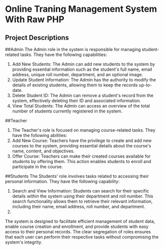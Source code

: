 # Online Traning Management System With Raw PHP

## Project Descriptions


##Admin
The Admin role in the system is responsible for managing student-related tasks. They have the following capabilities:
1. Add New Students: The Admin can add new students to the system by providing essential information such as the student's full name, email address, unique roll number, department, and an optional image.
2. Update Student Information: The Admin has the authority to modify the details of existing students, allowing them to keep the records up-to-date.
3. Delete Student ID: The Admin can remove a student's record from the system, effectively deleting their ID and associated information.
4. View Total Students: The Admin can access an overview of the total number of students currently registered in the system.

##Teacher
1. The Teacher's role is focused on managing course-related tasks. They have the following abilities:
2. Add New Course: Teachers have the privilege to create and add new courses to the system, providing essential details about the course's name, content, and objectives.
3. Offer Course: Teachers can make their created courses available for students by offering them. This action enables students to enroll and participate in the course.

##Students
The Students' role involves tasks related to accessing their personal information. They have the following capability:
1. Search and View Information: Students can search for their specific details within the system using their department and roll number. This search functionality allows them to retrieve their relevant information, including their name, email address, roll number, and department.
2. 
The system is designed to facilitate efficient management of student data, enable course creation and enrollment, and provide students with easy access to their personal records. The clear segregation of roles ensures that each user can perform their respective tasks without compromising the system's integrity.
